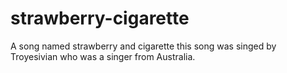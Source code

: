 # strawberry-cigarette
A song named strawberry and cigarette
this song was singed by Troyesivian who was a singer from Australia.
